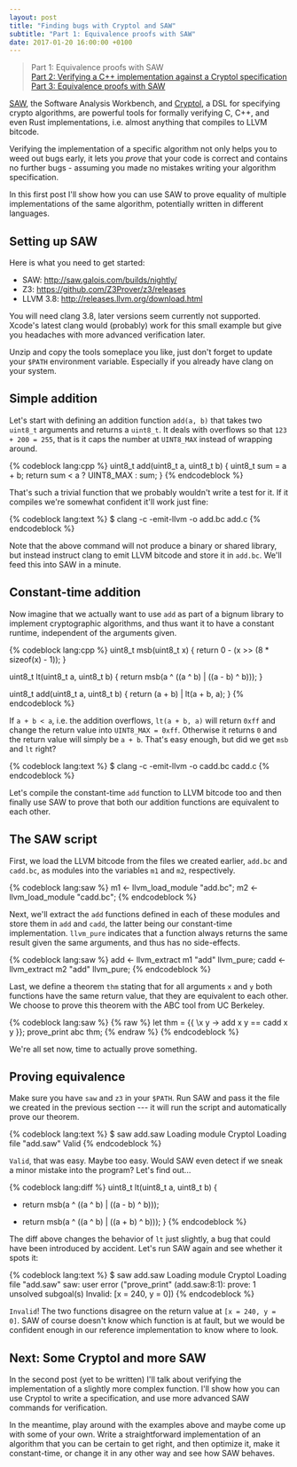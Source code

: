 ```yaml
---
layout: post
title: "Finding bugs with Cryptol and SAW"
subtitle: "Part 1: Equivalence proofs with SAW"
date: 2017-01-20 16:00:00 +0100
---
```


> Part 1: Equivalence proofs with SAW  
> [Part 2: Verifying a C++ implementation against a Cryptol specification](#)  
> [Part 3: Equivalence proofs with SAW](#)

[SAW](http://saw.galois.com/), the Software Analysis Workbench, and [Cryptol](http://cryptol.net/), a DSL for specifying crypto algorithms, are powerful tools for formally verifying C, C++, and even Rust implementations, i.e. almost anything that compiles to LLVM bitcode.

Verifying the implementation of a specific algorithm not only helps you to weed out bugs early, it lets you *prove* that your code is correct and contains no further bugs - assuming you made no mistakes writing your algorithm specification.

In this first post I'll show how you can use SAW to prove equality of multiple implementations of the same algorithm, potentially written in different languages.

## Setting up SAW

Here is what you need to get started:

* SAW: http://saw.galois.com/builds/nightly/
* Z3: https://github.com/Z3Prover/z3/releases
* LLVM 3.8: http://releases.llvm.org/download.html

You will need clang 3.8, later versions seem currently not supported. Xcode's latest clang would (probably) work for this small example but give you headaches with more advanced verification later.

Unzip and copy the tools someplace you like, just don't forget to update your `$PATH` environment variable. Especially if you already have clang on your system.

## Simple addition

Let's start with defining an addition function `add(a, b)` that takes two `uint8_t` arguments and returns a `uint8_t`. It deals with overflows so that `123 + 200 = 255`, that is it caps the number at `UINT8_MAX` instead of wrapping around.

{% codeblock lang:cpp %}
uint8_t add(uint8_t a, uint8_t b) {
  uint8_t sum = a + b;
  return sum < a ? UINT8_MAX : sum;
}
{% endcodeblock %}

That's such a trivial function that we probably wouldn't write a test for it. If it compiles we're somewhat confident it'll work just fine:

{% codeblock lang:text %}
$ clang -c -emit-llvm -o add.bc add.c
{% endcodeblock %}

Note that the above command will not produce a binary or shared library, but instead instruct clang to emit LLVM bitcode and store it in `add.bc`. We'll feed this into SAW in a minute.

## Constant-time addition

Now imagine that we actually want to use `add` as part of a bignum library to implement cryptographic algorithms, and thus want it to have a constant runtime, independent of the arguments given.

{% codeblock lang:cpp %}
uint8_t msb(uint8_t x) {
  return 0 - (x >> (8 * sizeof(x) - 1));
}

uint8_t lt(uint8_t a, uint8_t b) {
  return msb(a ^ ((a ^ b) | ((a - b) ^ b)));
}

uint8_t add(uint8_t a, uint8_t b) {
  return (a + b) | lt(a + b, a);
}
{% endcodeblock %}

If `a + b < a`, i.e. the addition overflows, `lt(a + b, a)` will return `0xff` and change the return value into `UINT8_MAX = 0xff`. Otherwise it returns `0` and the return value will simply be `a + b`. That's easy enough, but did we get `msb` and `lt` right?

{% codeblock lang:text %}
$ clang -c -emit-llvm -o cadd.bc cadd.c
{% endcodeblock %}

Let's compile the constant-time `add` function to LLVM bitcode too and then finally use SAW to prove that both our addition functions are equivalent to each other.

## The SAW script

First, we load the LLVM bitcode from the files we created earlier, `add.bc` and `cadd.bc`, as modules into the variables `m1` and `m2`, respectively.

{% codeblock lang:saw %}
m1 <- llvm_load_module "add.bc";
m2 <- llvm_load_module "cadd.bc";
{% endcodeblock %}

Next, we'll extract the `add` functions defined in each of these modules and store them in `add` and `cadd`, the latter being our constant-time implementation. `llvm_pure` indicates that a function always returns the same result given the same arguments, and thus has no side-effects.

{% codeblock lang:saw %}
add <- llvm_extract m1 "add" llvm_pure;
cadd <- llvm_extract m2 "add" llvm_pure;
{% endcodeblock %}

Last, we define a theorem `thm` stating that for all arguments `x` and `y` both functions have the same return value, that they are equivalent to each other. We choose to prove this theorem with the ABC tool from UC Berkeley.

{% codeblock lang:saw %}
{% raw %}
let thm = {{ \x y -> add x y == cadd x y }};
prove_print abc thm;
{% endraw %}
{% endcodeblock %}

We're all set now, time to actually prove something.

## Proving equivalence

Make sure you have `saw` and `z3` in your `$PATH`. Run SAW and pass it the file we created in the previous section --- it will run the script and automatically prove our theorem.

{% codeblock lang:text %}
$ saw add.saw
Loading module Cryptol
Loading file "add.saw"
Valid
{% endcodeblock %}

`Valid`, that was easy. Maybe too easy. Would SAW even detect if we sneak a minor mistake into the program? Let's find out...

{% codeblock lang:diff %}
 uint8_t lt(uint8_t a, uint8_t b) {
-  return msb(a ^ ((a ^ b) | ((a - b) ^ b)));
+  return msb(a ^ ((a ^ b) | ((a + b) ^ b)));
 }
{% endcodeblock %}

The diff above changes the behavior of `lt` just slightly, a bug that could have been introduced by accident. Let's run SAW again and see whether it spots it:

{% codeblock lang:text %}
$ saw add.saw
Loading module Cryptol
Loading file "add.saw"
saw: user error ("prove_print" (add.saw:8:1):
prove: 1 unsolved subgoal(s)
Invalid: [x = 240, y = 0])
{% endcodeblock %}

`Invalid`! The two functions disagree on the return value at `[x = 240, y = 0]`. SAW of course doesn't know which function is at fault, but we would be confident enough in our reference implementation to know where to look.

## Next: Some Cryptol and more SAW

In the second post (yet to be written) I'll talk about verifying the implementation of a slightly more complex function. I'll show how you can use Cryptol to write a specification, and use more advanced SAW commands for verification.

In the meantime, play around with the examples above and maybe come up with some of your own. Write a straightforward implementation of an algorithm that you can be certain to get right, and then optimize it, make it constant-time, or change it in any other way and see how SAW behaves.
